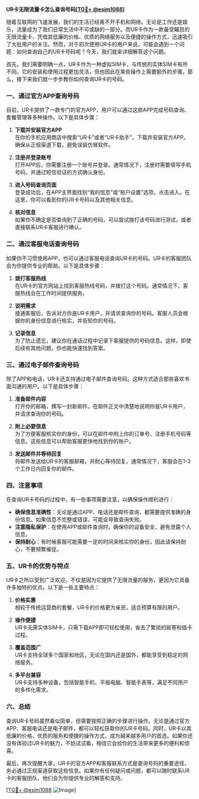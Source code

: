 **UR卡无限流量卡怎么查询号码[[TG💪+ @esim1088](https://t.me/s/esim1088)]**

随着互联网的飞速发展，我们的生活已经离不开手机和网络。无论是工作还是娱乐，流量成为了我们日常生活中不可或缺的一部分。而UR卡作为一款备受瞩目的无限流量卡，凭借其低廉的价格、优质的网络服务以及便捷的操作方式，迅速吸引了大批用户的关注。然而，对于初次使用UR卡的用户来说，可能会遇到一个问题：如何查询自己的UR卡号码呢？今天，我们就来详细解答这个问题。

首先，我们需要明确一点，UR卡作为一种虚拟SIM卡，与传统的实体SIM卡有所不同。它的安装和使用过程更加灵活，但也因此在某些操作上需要额外的步骤。那么，接下来我们就一步步教你如何查询UR卡的号码。

### **一、通过官方APP查询号码**

目前，UR卡提供了一款专门的官方APP，用户可以通过这款APP完成号码查询、套餐管理等多种操作。以下是具体步骤：

1. **下载并安装官方APP**  
   在你的手机应用商店中搜索“UR卡”或者“UR卡助手”，下载并安装官方APP。确保从正规渠道下载，避免误装仿冒软件。

2. **注册并登录账号**  
   打开APP后，你需要注册一个账号并登录。通常情况下，注册时需要填写手机号码，并通过短信验证的方式确认身份。

3. **进入号码查询页面**  
   登录成功后，在APP主界面找到“我的信息”或“账户设置”选项，点击进入。在这里，你可以看到你的UR卡号码以及其他相关信息。

4. **核对信息**  
   如果你不确定是否查询到了正确的号码，可以尝试拨打该号码进行测试，或者直接联系UR卡客服进行确认。

### **二、通过客服电话查询号码**

如果你不习惯使用APP，也可以通过客服电话查询UR卡的号码。UR卡的客服团队会为你提供专业的帮助。以下是具体步骤：

1. **拨打客服热线**  
   在UR卡的官方网站上找到客服热线号码，并拨打这个号码。通常情况下，客服热线会在工作时间提供服务。

2. **说明需求**  
   接通客服后，告诉对方你是UR卡用户，并请求查询你的号码。客服人员会根据你的身份信息进行核实，并告知你的号码。

3. **记录信息**  
   为了防止遗忘，建议你在通话过程中记录下客服提供的号码信息。这样，即使后续有其他问题，你也能快速找到答案。

### **三、通过电子邮件查询号码**

除了APP和电话，UR卡还支持通过电子邮件查询号码。这种方式适合那些喜欢书面沟通的用户。以下是具体步骤：

1. **准备邮件内容**  
   打开你的邮箱，撰写一封新邮件。在邮件正文中清楚地说明你是UR卡用户，并请求查询你的号码。

2. **附上必要信息**  
   为了方便客服核实你的身份，可以在邮件中附上你的订单号、注册手机号码等信息。这些信息可以帮助客服更快地找到你的账户。

3. **发送邮件并等待回复**  
   将邮件发送给UR卡的客服邮箱，并耐心等待回复。通常情况下，客服会在1-3个工作日内回复你的邮件。

### **四、注意事项**

在查询UR卡号码的过程中，有一些事项需要注意，以确保操作顺利进行：

- **确保信息准确性**：无论是通过APP、电话还是邮件查询，都需要提供准确的身份信息。如果信息不完整或错误，可能会导致查询失败。
- **注意隐私保护**：在使用APP或邮件查询时，确保你的设备安全，避免泄露个人信息。
- **保持耐心**：有时候客服可能需要一定的时间来核实你的身份，因此请保持耐心，不要频繁催促。

### **五、UR卡的优势与特点**

UR卡之所以受到广泛欢迎，不仅是因为它提供了无限流量的服务，更因为它具备许多独特的优点。以下是一些主要特点：

1. **价格实惠**  
   相较于传统运营商的套餐，UR卡的价格更为亲民，适合预算有限的用户。

2. **操作便捷**  
   UR卡无需实体SIM卡，只需下载APP即可轻松使用，省去了繁琐的邮寄和插卡过程。

3. **覆盖范围广**  
   UR卡支持全球多个国家和地区，无论在国内还是国外，都能享受到稳定的网络服务。

4. **多平台兼容**  
   UR卡支持多种设备，包括智能手机、平板电脑、智能手表等，满足不同用户的多样化需求。

### **六、总结**

查询UR卡号码虽然看似简单，但需要按照正确的步骤进行操作。无论是通过官方APP、客服电话还是电子邮件，都可以轻松获取你的UR卡号码。同时，UR卡以其低廉的价格、优质的服务和便捷的操作方式，成为越来越多用户的首选。如果你还没有体验过UR卡的魅力，不妨试试看，相信它会给你的生活带来更多的便利和惊喜。

最后，再次提醒大家，UR卡的官方APP和客服联系方式是查询号码的重要途径，务必通过正规渠道获取这些信息。如果你有任何疑问或问题，都可以随时联系UR卡的客服团队，他们会为你提供专业的解答和支持。

[[TG💪+ @esim1088](https://t.me/s/esim1088) ![Image](https://i.postimg.cc/4NQfJmqS/Snipaste-2025-05-13-00-14-12.png)]